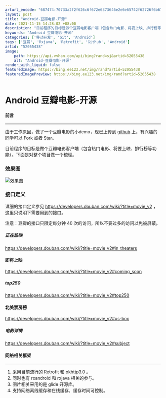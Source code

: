 ```yaml
---
arturl_encode: "687474:70733a2f2f626c6f672e6373646e2e6e65742f62726f6b6765:2f61727469636c652f64657461696c732f3532303535343338"
layout: post
title: "Android-豆瓣电影-开源"
date: 2021-11-15 14:28:02 +08:00
description: "目前程序的目标是做个豆瓣电影客户端（包含热门电影、将要上映、排行榜等功能）。1. 采用目前流行的 R"
keywords: "Android 豆瓣电影-开源"
categories: ['移动开发', 'Git', 'Android']
tags: ['豆瓣', 'Rxjava', 'Retrofit', 'Github', 'Android']
artid: "52055438"
image:
    path: https://api.vvhan.com/api/bing?rand=sj&artid=52055438
    alt: "Android-豆瓣电影-开源"
render_with_liquid: false
featuredImage: https://bing.ee123.net/img/rand?artid=52055438
featuredImagePreview: https://bing.ee123.net/img/rand?artid=52055438
---
```


# Android 豆瓣电影-开源

#### 前言

---

由于工作原因，做了一个豆瓣电影的小demo，现已上传到
[github](https://github.com/brokge/example-douban-movie)
上，有兴趣的同学可以 Fork 或者 Star。

目前程序的目标是做个豆瓣电影客户端（包含热门电影、将要上映、排行榜等功能）。下面是对整个项目做一个梳理。

### 效果图

![效果图](https://github.com/brokge/example-douban-movie/blob/master/capture/device.gif?raw=true)

### 接口定义

详细的接口定义参见
<https://developers.douban.com/wiki/?title=movie_v2>
，这里只说明下需要用到的接口。

注意：豆瓣的接口只限定每分钟 40 次的访问，所以不要过多的访问以免被屏蔽。

##### 正在热映

<https://developers.douban.com/wiki/?title=movie_v2#in_theaters>

#### 即将上映

<https://developers.douban.com/wiki/?title=movie_v2#coming_soon>

##### top250

<https://developers.douban.com/wiki/?title=movie_v2#top250>

#### 北美票房榜

<https://developers.douban.com/wiki/?title=movie_v2#us-box>

##### 电影详情

<https://developers.douban.com/wiki/?title=movie_v2#subject>

#### 网络相关框架

---

1. 采用目前流行的 Retrofit 和 okhttp3.0 。
2. 同时也有 rxandroid 和 rxjava 相关的参与。
3. 图片相关采用的是 glide 开源库。
4. 支持网络离线缓存和在线缓存，缓存时间可控制。